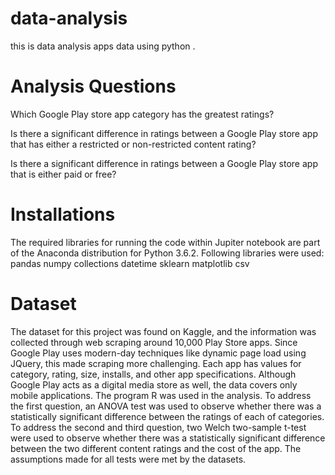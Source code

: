 # data-analysis
this is data analysis apps data using python .
  

#  Analysis Questions
Which Google Play store app category has the greatest ratings?

Is there a significant difference in ratings between a Google Play store app that has either a restricted or non-restricted content rating?

Is there a significant difference in ratings between a Google Play store app that is either paid or free?

#  Installations
The required libraries for running the code within Jupiter notebook are part of the Anaconda distribution for Python 3.6.2. Following libraries were used:
pandas numpy collections datetime sklearn matplotlib csv

#  Dataset
The dataset for this project was found on Kaggle, and the information was collected through web scraping around 10,000 Play Store apps. Since Google Play uses modern-day techniques like dynamic page load using JQuery, this made scraping more challenging. Each app has values for category, rating, size, installs, and other app specifications. Although Google Play acts as a digital media store as well, the data covers only mobile applications. The program R was used in the analysis. To address the first question, an ANOVA test was used to observe whether there was a statistically significant difference between the ratings of each of categories. To address the second and third question, two Welch two-sample t-test were used to observe whether there was a statistically significant difference between the two different content ratings and the cost of the app. The assumptions made for all tests were met by the datasets.
